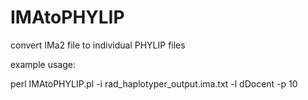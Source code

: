 # IMAtoPHYLIP
convert IMa2 file to individual PHYLIP files

example usage:

perl IMAtoPHYLIP.pl -i rad_haplotyper_output.ima.txt -l dDocent -p 10
